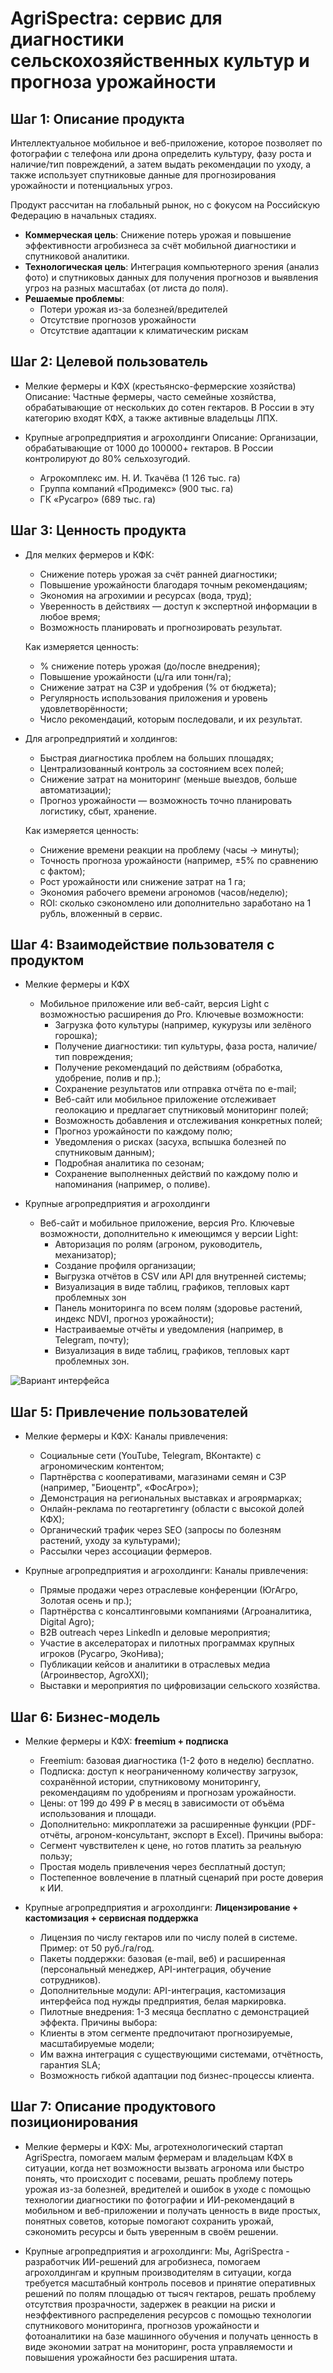# AgriSpectra: сервис для диагностики сельскохозяйственных культур и прогноза урожайности

## Шаг 1: Описание продукта

Интеллектуальное мобильное и веб-приложение, которое позволяет по фотографии с телефона или дрона определить культуру, фазу роста и наличие/тип повреждений, а затем выдать рекомендации по уходу, а также использует спутниковые данные для прогнозирования урожайности и потенциальных угроз.

Продукт рассчитан на глобальный рынок, но с фокусом на Российскую Федерацию в начальных стадиях.

- **Коммерческая цель**: Снижение потерь урожая и повышение эффективности агробизнеса за счёт мобильной диагностики и спутниковой аналитики.
- **Технологическая цель**: Интеграция компьютерного зрения (анализ фото) и спутниковых данных для получения прогнозов и выявления угроз на разных масштабах (от листа до поля).
- **Решаемые проблемы**:
  - Потери урожая из-за болезней/вредителей  
  - Отсутствие прогнозов урожайности  
  - Отсутствие адаптации к климатическим рискам  

## Шаг 2: Целевой пользователь

* Мелкие фермеры и КФХ (крестьянско-фермерские хозяйства)
  Описание: Частные фермеры, часто семейные хозяйства, обрабатывающие от нескольких до сотен гектаров. В России в эту категорию входят КФХ, а также активные владельцы ЛПХ.

* Крупные агропредприятия и агрохолдинги
  Описание: Организации, обрабатывающие от 1000 до 100000+ гектаров. В России контролируют до 80% сельхозугодий.
  * Агрокомплекс им. Н. И. Ткачёва (1 126 тыс. га)
  * Группа компаний «Продимекс» (900 тыс. га)
  * ГК «Русагро» (689 тыс. га)

## Шаг 3: Ценность продукта

* Для мелких фермеров и КФК:
  * Снижение потерь урожая за счёт ранней диагностики;
  * Повышение урожайности благодаря точным рекомендациям;
  * Экономия на агрохимии и ресурсах (вода, труд);
  * Уверенность в действиях — доступ к экспертной информации в любое время;
  * Возможность планировать и прогнозировать результат.

  Как измеряется ценность:
  * % снижение потерь урожая (до/после внедрения);
  * Повышение урожайности (ц/га или тонн/га);
  * Снижение затрат на СЗР и удобрения (% от бюджета);
  * Регулярность использования приложения и уровень удовлетворённости;
  * Число рекомендаций, которым последовали, и их результат.

* Для агропредприятий и холдингов:
  * Быстрая диагностика проблем на больших площадях;
  * Централизованный контроль за состоянием всех полей;
  * Снижение затрат на мониторинг (меньше выездов, больше автоматизации);
  * Прогноз урожайности — возможность точно планировать логистику, сбыт, хранение.

  Как измеряется ценность:
  * Снижение времени реакции на проблему (часы → минуты);
  * Точность прогноза урожайности (например, ±5% по сравнению с фактом);
  * Рост урожайности или снижение затрат на 1 га;
  * Экономия рабочего времени агрономов (часов/неделю);
  * ROI: сколько сэкономлено или дополнительно заработано на 1 рубль, вложенный в сервис.

## Шаг 4: Взаимодействие пользователя с продуктом

* Мелкие фермеры и КФХ
  * Мобильное приложение или веб-сайт, версия Light с возможностью расширения до Pro. 
    Ключевые возможности:
    * Загрузка фото культуры (например, кукурузы или зелёного горошка);
    * Получение диагностики: тип культуры, фаза роста, наличие/тип повреждения;
    * Получение рекомендаций по действиям (обработка, удобрение, полив и пр.);
    * Сохранение результатов или отправка отчёта по e-mail;
    * Веб-сайт или мобильное приложение отслеживает геолокацию и предлагает спутниковый мониторинг полей;
    * Возможность добавления и отслеживания конкретных полей;
    * Прогноз урожайности по каждому полю;
    * Уведомления о рисках (засуха, вспышка болезней по спутниковым данным);
    * Подробная аналитика по сезонам;
    * Сохранение выполненных действий по каждому полю и напоминания (например, о поливе).

* Крупные агропредприятия и агрохолдинги
  * Веб-сайт и мобильное приложение, версия Pro.
    Ключевые возможности, дополнительно к имеющимся у версии Light:
    * Авторизация по ролям (агроном, руководитель, механизатор);   
    * Создание профиля организации;
    * Выгрузка отчётов в CSV или API для внутренней системы;
    * Визуализация в виде таблиц, графиков, тепловых карт проблемных зон
    * Панель мониторинга по всем полям (здоровье растений, индекс NDVI, прогноз урожайности);
    * Настраиваемые отчёты и уведомления (например, в Telegram, почту);
    * Визуализация в виде таблиц, графиков, тепловых карт проблемных зон.

![Вариант интерфейса](AgriSpectra_Interface_simple.png)

## Шаг 5: Привлечение пользователей

* Мелкие фермеры и КФХ:
  Каналы привлечения:
   * Социальные сети (YouTube, Telegram, ВКонтакте) с агрономическим контентом;
   * Партнёрства с кооперативами, магазинами семян и СЗР (например, "Биоцентр", «ФосАгро»);
   * Демонстрация на региональных выставках и агроярмарках;
   * Онлайн-реклама по геотаргетингу (области с высокой долей КФХ);
   * Органический трафик через SEO (запросы по болезням растений, уходу за культурами);
   * Рассылки через ассоциации фермеров.

* Крупные агропредприятия и агрохолдинги:
  Каналы привлечения:
   * Прямые продажи через отраслевые конференции (ЮгАгро, Золотая осень и пр.);
   * Партнёрства с консалтинговыми компаниями (Агроаналитика, Digital Agro);
   * B2B outreach через LinkedIn и деловые мероприятия;
   * Участие в акселераторах и пилотных программах крупных игроков (Русагро, ЭкоНива);
   * Публикации кейсов и аналитики в отраслевых медиа (Агроинвестор, AgroXXI);
   * Выставки и мероприятия по цифровизации сельского хозяйства.

##  Шаг 6: Бизнес-модель

* Мелкие фермеры и КФХ:
  **freemium + подписка**
  * Freemium: базовая диагностика (1-2 фото в неделю) бесплатно.
  * Подписка: доступ к неограниченному количеству загрузок, сохранённой истории, спутниковому мониторингу, рекомендациям по удобрениям и прогнозам урожайности.
  * Цены: от 199 до 499 ₽ в месяц в зависимости от объёма использования и площади.
  * Дополнительно: микроплатежи за расширенные функции (PDF-отчёты, агроном-консультант, экспорт в Excel).
  Причины выбора:
  * Сегмент чувствителен к цене, но готов платить за реальную пользу;
  * Простая модель привлечения через бесплатный доступ;
  * Постепенное вовлечение в платный сценарий при росте доверия к ИИ.

* Крупные агропредприятия и агрохолдинги:
  **Лицензирование + кастомизация + сервисная поддержка**
  * Лицензия по числу гектаров или по числу полей в системе. Пример: от 50 руб./га/год.
  * Пакеты поддержки: базовая (e-mail, веб) и расширенная (персональный менеджер, API-интеграция, обучение сотрудников).
  * Дополнительные модули: API-интеграция, кастомизация интерфейса под нужды предприятия, белая маркировка.
  * Пилотные внедрения: 1-3 месяца бесплатно с демонстрацией эффекта.
  Причины выбора:
  * Клиенты в этом сегменте предпочитают прогнозируемые, масштабируемые модели;
  * Им важна интеграция с существующими системами, отчётность, гарантия SLA;
  * Возможность гибкой адаптации под бизнес-процессы клиента.

## Шаг 7: Описание продуктового позиционирования

* Мелкие фермеры и КФХ:
Мы, агротехнологический стартап AgriSpectra, помогаем малым фермерам и владельцам КФХ в ситуации, когда нет возможности вызвать агронома или быстро понять, что происходит с посевами, решать проблему потерь урожая из-за болезней, вредителей и ошибок в уходе с помощью технологии диагностики по фотографии и ИИ-рекомендаций в мобильном и веб-приложении и получать ценность в виде простых, понятных советов, которые помогают сохранить урожай, сэкономить ресурсы и быть уверенным в своём решении.

* Крупные агропредприятия и агрохолдинги:
Мы, AgriSpectra - разработчик ИИ-решений для агробизнеса, помогаем агрохолдингам и крупным производителям в ситуации, когда требуется масштабный контроль посевов и принятие оперативных решений по полям площадью от тысяч гектаров, решать проблему отсутствия прозрачности, задержек в реакции на риски и неэффективного распределения ресурсов с помощью технологии спутникового мониторинга, прогнозов урожайности и фотоаналитики на базе машинного обучения и получать ценность в виде экономии затрат на мониторинг, роста управляемости и повышения урожайности без расширения штата.
